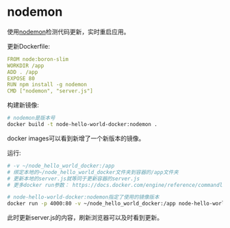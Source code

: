 # nodemon
使用[nodemon](https://github.com/remy/nodemon)检测代码更新，实时重启应用。

更新Dockerfile:
``` YAML
FROM node:boron-slim
WORKDIR /app
ADD . /app
EXPOSE 80
RUN npm install -g nodemon
CMD ["nodemon", "server.js"]
```

构建新镜像:
``` sh
# nodemon是版本号
docker build -t node-hello-world-docker:nodemon .
```

docker images可以看到新增了一个新版本的镜像。

运行:
``` sh
# -v ~/node_hello_world_docker:/app
# 绑定本地的~/node_hello_world_docker文件夹到容器的/app文件夹
# 更新本地的server.js就等同于更新容器的server.js
# 更多docker run参数： https://docs.docker.com/engine/reference/commandline/run/

# node-hello-world-docker:nodemon指定了使用的镜像版本
docker run -p 4000:80 -v ~/node_hello_world_docker:/app node-hello-world-docker:nodemon
```
此时更新server.js的内容，刷新浏览器可以及时看到更新。
